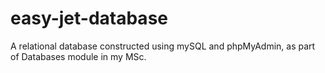 # easy-jet-database
A relational database constructed using mySQL and phpMyAdmin, as part of Databases module in my MSc.
